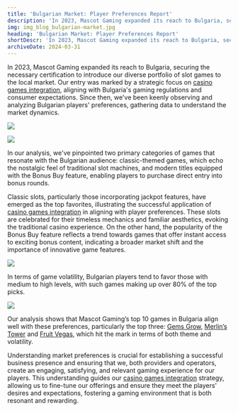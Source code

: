 ```yaml
---
title: 'Bulgarian Market: Player Preferences Report'
description: 'In 2023, Mascot Gaming expanded its reach to Bulgaria, securing the necessary certification to introduce our diverse portfolio of slot games to the local market. Since then, we`ve been keenly observing and analyzing Bulgarian players` preferences, gathering data to understand the market dynamics.'
img: img_blog_bulgarian-market.jpg
heading: 'Bulgarian Market: Player Preferences Report'
shortDescr: 'In 2023, Mascot Gaming expanded its reach to Bulgaria, securing the necessary certification to introduce our diverse portfolio of slot games to the local market. Since then, we`ve been keenly observing and analyzing Bulgarian players` preferences, gathering data to understand the market dynamics.'
archiveDate: 2024-03-31
---
```


In 2023, Mascot Gaming expanded its reach to Bulgaria, securing the necessary certification to introduce our diverse portfolio of slot games to the local market. Our entry was marked by a strategic focus on [casino games integration](https://mascot.games/blog/casino-game-integration), aligning with Bulgaria's gaming regulations and consumer expectations. Since then, we've been keenly observing and analyzing Bulgarian players' preferences, gathering data to understand the market dynamics.

![](../../images/img_blog_bulgarian-market-1.jpg)

![](../../images/img_blog_bulgarian-market-2.jpg)

In our analysis, we've pinpointed two primary categories of games that resonate with the Bulgarian audience: classic-themed games, which echo the nostalgic feel of traditional slot machines, and modern titles equipped with the Bonus Buy feature, enabling players to purchase direct entry into bonus rounds. 

Classic slots, particularly those incorporating jackpot features, have emerged as the top favorites, illustrating the successful application of [casino games integration](https://mascot.games/blog/casino-game-integration) in aligning with player preferences. These slots are celebrated for their timeless mechanics and familiar aesthetics, evoking the traditional casino experience. On the other hand, the popularity of the Bonus Buy feature reflects a trend towards games that offer instant access to exciting bonus content, indicating a broader market shift and the importance of innovative game features.

![](../../images/img_blog_bulgarian-market-3.jpg)

In terms of game volatility, Bulgarian players tend to favor those with medium to high levels, with such games making up over 80% of the top picks. 

![](../../images/img_blog_bulgarian-market-4.jpg)

Our analysis shows that Mascot Gaming’s top 10 games in Bulgaria align well with these preferences, particularly the top three: [Gems Grow](https://mascot.games/gemz), [Merlin’s Tower](https://mascot.games/merlin) and [Fruit Vegas](https://mascot.games/fruitvegas), which hit the mark in terms of both theme and volatility.

Understanding market preferences is crucial for establishing a successful business presence and ensuring that we, both providers and operators, create an engaging, satisfying, and relevant gaming experience for our players. This understanding guides our [casino games integration](https://mascot.games/blog/casino-game-integration) strategy, allowing us to fine-tune our offerings and ensure they meet the players' desires and expectations, fostering a gaming environment that is both resonant and rewarding.
